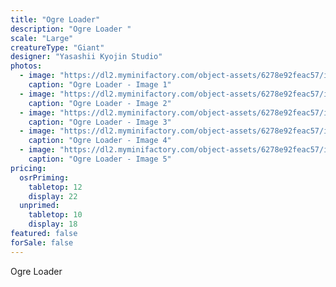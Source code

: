 ```yaml
---
title: "Ogre Loader"
description: "Ogre Loader "
scale: "Large"
creatureType: "Giant"
designer: "Yasashii Kyojin Studio"
photos:
  - image: "https://dl2.myminifactory.com/object-assets/6278e92feac57/images/720X720-ogre-loader.jpg"
    caption: "Ogre Loader - Image 1"
  - image: "https://dl2.myminifactory.com/object-assets/6278e92feac57/images/720X720-ogre-with-box.jpg"
    caption: "Ogre Loader - Image 2"
  - image: "https://dl2.myminifactory.com/object-assets/6278e92feac57/images/720X720-ogre-with-box-3.jpg"
    caption: "Ogre Loader - Image 3"
  - image: "https://dl2.myminifactory.com/object-assets/6278e92feac57/images/720X720-ogre-loader-02.jpg"
    caption: "Ogre Loader - Image 4"
  - image: "https://dl2.myminifactory.com/object-assets/6278e92feac57/images/720X720-ogre-loader-03.jpg"
    caption: "Ogre Loader - Image 5"
pricing:
  osrPriming:
    tabletop: 12
    display: 22
  unprimed:
    tabletop: 10
    display: 18
featured: false
forSale: false
---
```


Ogre Loader 